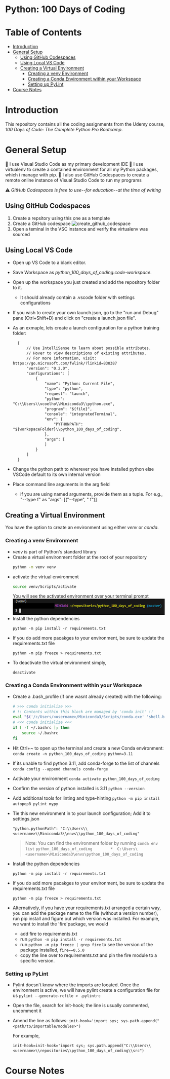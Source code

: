 # Python: 100 Days of Coding <!-- omit in toc -->

# Table of Contents <!-- omit in toc -->
- [Introduction](#introduction)
- [General Setup](#general-setup)
  - [Using GitHub Codespaces](#using-github-codespaces)
  - [Using Local VS Code](#using-local-vs-code)
  - [Creating a Virtual Environment](#creating-a-virtual-environment)
    - [Creating a venv Environment](#creating-a-venv-environment)
    - [Creating a Conda Environment within your Workspace](#creating-a-conda-environment-within-your-workspace)
    - [Setting up PyLint](#setting-up-pylint)
- [Course Notes](#course-notes)

# Introduction

This repository contains all the coding assignments from the Udemy course, _100 Days of Code: The Complete Python Pro Bootcamp_.

# General Setup
:memo: I use Visual Studio Code as my primary development IDE
:memo: I use virtualenv to create a contained environment for all my Python packages, which i manage with pip.
:memo: I also use GitHub Codespaces to create a remote online instance of Visual Studio Code to run my programs

:warning: *GitHub Codespaces is free to use--for education--at the time of writing*

## Using GitHub Codespaces

1. Create a repsitory using this one as a template
2. Create a GitHub codespace
![create_github_codespace](https://user-images.githubusercontent.com/4308316/208309296-505748f4-0a4a-45d3-913f-2cc3b41c5978.png)
3. Open a teminal in the VSC instance and verify the virtualenv was sourced

## Using Local VS Code
- Open up VS Code to a blank editor.
- Save Workspace as _python_100_days_of_coding.code-workspace_.
- Open up the workspace you just created and add the repository folder to it.
  - It should already contain a .vscode folder with settings configurations
- If you wish to create your own launch.json, go to the "run and Debug" pane (Ctrl+Shift+D) and click on "create a launch.json file".
- As an exmaple, lets create a launch configuration for a python training folder:
  ```
    {
        // Use IntelliSense to learn about possible attributes.
        // Hover to view descriptions of existing attributes.
        // For more information, visit: https://go.microsoft.com/fwlink/?linkid=830387
        "version": "0.2.0",
        "configurations": [
            {
                "name": "Python: Current File",
                "type": "python",
                "request": "launch",
                "python": "C:\\Users\\vcoelho\\Miniconda3\\python.exe",
                "program": "${file}",
                "console": "integratedTerminal",
                "env": {
                    "PYTHONPATH": "${workspaceFolder}\\python_100_days_of_coding",
                },
                "args": [
                ]
            }
        ]
    }
  ```

- Change the python path to wherever you have installed python else VSCode default to its own internal version
- Place command line arguments in the arg field
  - if you are using named arguments, provide them as a tuple. For e.g.,
    "--type f" as "args": [("--type", " f")]

## Creating a Virtual Environment
 You have the option to create an environment using either _venv_ or _conda_.

### Creating a venv Environment
- _venv_ is part of Python's standard library
- Create a virtual environment folder at the root of your repository
    ```bash
    python -m venv venv
    ```
- activate the virtual environment
    ```bash
    source venv/Scripts/activate
    ```
  You will see the activated environment over your terminal prompt
  ![activated_python_venv](/docs/images/activated_python_venv.png)
- Install the python dependencies
    ```
    python -m pip install -r requirements.txt
    ```
- If you do add more pacakges to your environment, be sure to update the requirements.txt file
    ```
    python -m pip freeze > requirements.txt
    ```
- To deactivate the virtual environment simply,
    ```bash
    deactivate
    ```

### Creating a Conda Environment within your Workspace
- Create a .bash_profile (if one wasnt already created) with the following:
    ```bash
    # >>> conda initialize >>>
    # !! Contents within this block are managed by 'conda init' !!
    eval "$('/c/Users/<username>/Miniconda3/Scripts/conda.exe' 'shell.bash' 'hook')"
    # <<< conda initialize <<<
    if [ -f ~/.bashrc ]; then
        source ~/.bashrc
    fi
    ```
- Hit Ctrl+~ to open up the terminal and create a new Conda environment:
    ```conda create -n python_100_days_of_coding python=3.11```
- If its unable to find python 3.11, add conda-forge to the list of channels
    ```conda config --append channels conda-forge```
- Activate your environment
    ```conda activate python_100_days_of_coding```
- Confirm the version of python installed is 3.11
    ```python --version```
- Add additional tools for linting and type-hinting
    ```python -m pip install autopep8 pylint mypy```
- Tie this new environment in to your launch configuration; Add it to settings.json
    ```
    "python.pythonPath": "C:\\Users\\<username>\\Miniconda3\\envs\\python_100_days_of_coding"
    ```
    > Note: You can find the environment folder by running
    > ```conda env list```
    >```python_100_days_of_coding        *  C:\Users\<username>\Miniconda3\envs\python_100_days_of_coding```

- Install the python dependencies
    ```
    python -m pip install -r requirements.txt
    ```
- If you do add more pacakges to your environment, be sure to update the requirements.txt file
    ```
    python -m pip freeze > requirements.txt
    ```
- Alternatively, if you have your requirements.txt arranged a certain way, you can add the package name to the file (without a version number), run pip install and figure out which version was installed. For example, we want to install the 'fire'package, we would
  - add fire to requirements.txt
  - run ```python -m pip install -r requirements.txt```
  - run ```python -m pip freeze | grep fire``` to see the version of the package installed,
        ```fire==0.5.0```
  - copy the line over to requirements.txt and pin the fire module to a specific version.

### Setting up PyLint


- Pylint doesn't know where the imports are located. Once the environment is active, we will have pylint create a configuration file for us
    ```pylint --generate-rcfile > .pylintrc```
- Open the file, search for init-hook; the line is usually commented, uncomment it
- Amend the line as follows:
  ```init-hook='import sys; sys.path.append("<path/to/importable/modules>")```

  For example,

  ```
  init-hook=init-hook='import sys; sys.path.append("C:\\Users\\<username>\\repositories\\python_100_days_of_coding\\src")
  ```

# Course Notes
